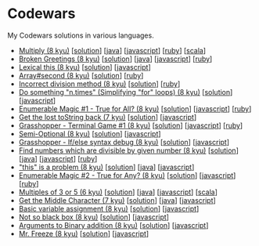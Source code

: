 # Codewars
My Codewars solutions in various languages.

 - [Multiply (8 kyu)](http://www.codewars.com/kata/multiply) [[solution](https://github.com/PaulNoth/codewars/blob/master/multiply/solution.md)] [[java](https://github.com/PaulNoth/codewars/blob/master/multiply/Multiply.java)] [[javascript](https://github.com/PaulNoth/codewars/blob/master/multiply/multiply.js)] [[ruby](https://github.com/PaulNoth/codewars/blob/master/multiply/multiply.rb)] [[scala](https://github.com/PaulNoth/codewars/blob/master/multiply/Multiply.scala)] 
 - [Broken Greetings (8 kyu)](http://www.codewars.com/kata/broken-greetings) [[solution](https://github.com/PaulNoth/codewars/blob/master/broken-greetings/solution.md)] [[java](https://github.com/PaulNoth/codewars/blob/master/broken-greetings/BrokenGreetings.java)] [[javascript](https://github.com/PaulNoth/codewars/blob/master/broken-greetings/broken-greetings.js)] [[ruby](https://github.com/PaulNoth/codewars/blob/master/broken-greetings/broken_greetings.rb)] 
 - [Lexical this (8 kyu)](http://www.codewars.com/kata/lexical-this/) [[solution](https://github.com/PaulNoth/codewars/blob/master/lexical-this/solution.md)] [[javascript](https://github.com/PaulNoth/codewars/blob/master/lexical-this/lexical-this.js)] 
 - [Array#second (8 kyu)](http://www.codewars.com/kata/array-number-second) [[solution](https://github.com/PaulNoth/codewars/blob/master/array-second/solution.md)] [[ruby](https://github.com/PaulNoth/codewars/blob/master/array-second/array-second.rb)] 
 - [Incorrect division method (8 kyu)](http://www.codewars.com/kata/incorrect-division-method) [[solution](https://github.com/PaulNoth/codewars/blob/master/incorrect-division-method/solution.md)] [[ruby](https://github.com/PaulNoth/codewars/blob/master/incorrect-division-method/incorrect_division_method.rb)] 
 - [Do something "n.times" (Simplifying "for" loops) (8 kyu)](http://www.codewars.com/kata/do-something-n-dot-times-simplifying-for-loops)  [[solution](https://github.com/PaulNoth/codewars/blob/master/do-something-n-dot-times-simplifying-for-loops/solution.md)] [[javascript](https://github.com/PaulNoth/codewars/blob/master/do-something-n-dot-times-simplifying-for-loops/times.js)] 
 - [Enumerable Magic #1 - True for All? (8 kyu)](http://www.codewars.com/kata/enumerable-magic-number-1-true-for-all) [[solution](https://github.com/PaulNoth/codewars/blob/master/enumerable-magic-number-1-true-for-all/solution.md)] [[javascript](https://github.com/PaulNoth/codewars/blob/master/enumerable-magic-number-1-true-for-all/enumerable-magic-1.js)] [[ruby](https://github.com/PaulNoth/codewars/blob/master/enumerable-magic-number-1-true-for-all/enumerable_magic_1.rb)] 
 - [Get the lost toString back (7 kyu)](http://www.codewars.com/kata/get-the-lost-tostring-back) [[solution](https://github.com/PaulNoth/codewars/blob/master/get-the-lost-tostring-back/solution.md)] [[javascript](https://github.com/PaulNoth/codewars/blob/master/get-the-lost-tostring-back/get-the-lost-tostring-back.js)] 
 - [Grasshopper - Terminal Game #1 (8 kyu)](http://www.codewars.com/kata/grasshopper-terminal-game-number-1) [[solution](https://github.com/PaulNoth/codewars/blob/master/grasshopper-terminal-game-number-1/solution.md)] [[javascript](https://github.com/PaulNoth/codewars/blob/master/grasshopper-terminal-game-number-1/hero.js)] [[ruby](https://github.com/PaulNoth/codewars/blob/master/grasshopper-terminal-game-number-1/hero.rb)] 
 - [Semi-Optional (8 kyu)](https://www.codewars.com/kata/semi-optional) [[solution](https://github.com/PaulNoth/codewars/blob/master/semi-optional/solution.md)] [[javascript](https://github.com/PaulNoth/codewars/blob/master/semi-optional/semi-optional.js)] 
 - [Grasshopper - If/else syntax debug (8 kyu)](https://www.codewars.com/kata/grasshopper-if-slash-else-syntax-debug) [[solution](https://github.com/PaulNoth/codewars/blob/master/grasshopper-if-slash-else-syntax-debug/solution.md)] [[javascript](https://github.com/PaulNoth/codewars/blob/master/grasshopper-if-slash-else-syntax-debug/grasshopper.js)] 
 - [Find numbers which are divisible by given number (8 kyu)](https://www.codewars.com/kata/find-numbers-which-are-divisible-by-given-number) [[solution](https://github.com/PaulNoth/codewars/blob/master/find-numbers-which-are-divisible-by-given-number/solution.md)] [[java](https://github.com/PaulNoth/codewars/blob/master/find-numbers-which-are-divisible-by-given-number/EvenNumbers.java)] [[javascript](https://github.com/PaulNoth/codewars/blob/master/find-numbers-which-are-divisible-by-given-number/divisible-by.js)] [[ruby](https://github.com/PaulNoth/codewars/blob/master/find-numbers-which-are-divisible-by-given-number/divisible_by.rb)] 
 - ["this" is a problem (8 kyu)](https://www.codewars.com/kata/this-is-a-problem) [[solution](https://github.com/PaulNoth/codewars/blob/master/this-is-a-problem/solution.md)] [[java](https://github.com/PaulNoth/codewars/blob/master/this-is-a-problem/NameMe.java)] [[javascript](https://github.com/PaulNoth/codewars/blob/master/this-is-a-problem/NameMe.js)] 
 - [Enumerable Magic #2 - True for Any? (8 kyu)](https://www.codewars.com/kata/enumerable-magic-number-2-true-for-any) [[solution](https://github.com/PaulNoth/codewars/blob/master/enumerable-magic-number-2-true-for-any/solution.md)] [[javascript](https://github.com/PaulNoth/codewars/blob/master/enumerable-magic-number-2-true-for-any/any.js)] [[ruby](https://github.com/PaulNoth/codewars/blob/master/enumerable-magic-number-2-true-for-any/any.rb)] 
 - [Multiples of 3 or 5 (6 kyu)](https://www.codewars.com/kata/multiples-of-3-or-5) [[solution](https://github.com/PaulNoth/codewars/blob/master/multiples-of-3-or-5/solution.md)] [[java](https://github.com/PaulNoth/codewars/blob/master/multiples-of-3-or-5/Solution.java)] [[javascript](https://github.com/PaulNoth/codewars/blob/master/multiples-of-3-or-5/multiples.js)] [[scala](https://github.com/PaulNoth/codewars/blob/master/multiples-of-3-or-5/MultiplesOf3Or5.scala)]  
 - [Get the Middle Character (7 kyu)](https://www.codewars.com/kata/get-the-middle-character) [[solution](https://github.com/PaulNoth/codewars/blob/master/get-the-middle-character/solution.md)] [[java](https://github.com/PaulNoth/codewars/blob/master/get-the-middle-character/Kata.java)] [[javascript](https://github.com/PaulNoth/codewars/blob/master/get-the-middle-character/kata.js)]  
 - [Basic variable assignment (8 kyu)](https://www.codewars.com/kata/basic-variable-assignment) [[solution](https://github.com/PaulNoth/codewars/blob/master/basic-variable-assignment/solution.md)] [[javascript](https://github.com/PaulNoth/codewars/blob/master/basic-variable-assignment/kata.js)]  
 - [Not so black box (8 kyu)](https://www.codewars.com/kata/not-so-black-box) [[solution](https://github.com/PaulNoth/codewars/blob/master/not-so-black-box/solution.md)] [[javascript](https://github.com/PaulNoth/codewars/blob/master/not-so-black-box/kata.js)]  
 - [Arguments to Binary addition (8 kyu)](https://www.codewars.com/kata/arguments-to-binary-addition) [[solution](https://github.com/PaulNoth/codewars/blob/master/arguments-to-binary-addition/solution.md)] [[javascript](https://github.com/PaulNoth/codewars/blob/master/arguments-to-binary-addition/kata.js)]  
 - [Mr. Freeze (8 kyu)](https://www.codewars.com/kata/mr-freeze) [[solution](https://github.com/PaulNoth/codewars/blob/master/mr-freeze/solution.md)] [[javascript](https://github.com/PaulNoth/codewars/blob/master/mr-freeze/kata.js)]  
